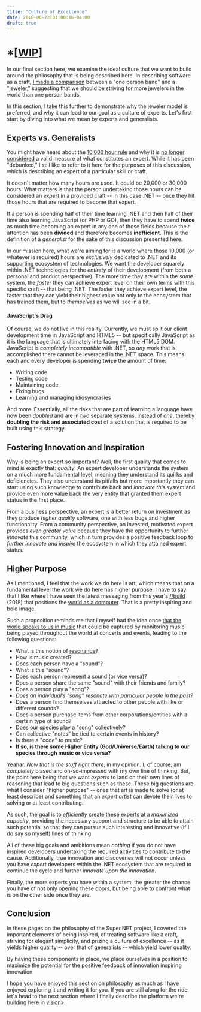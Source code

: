 ```yaml
---
title: "Culture of Excellence"
date: 2018-06-22T01:00:16-04:00
draft: true
---
```


# *[[WIP](https://www.investopedia.com/terms/w/workinprogress.asp)]

In our final section here, we examine the ideal culture that we want to build around the philosophy that is being described here.  In describing software as a craft, [I made a comparison](/philosophy/craft/#compare) between a "one person band" and a "jeweler," suggesting that we should be striving for more jewelers in the world than one person bands.

In this section, I take this further to demonstrate why the jeweler model is preferred, and why it can lead to our goal as a culture of experts.  Let's first start by diving into what we mean by experts and generalists.

## Experts vs. Generalists

You might have heard about the [10,000 hour rule](https://en.wikipedia.org/wiki/Outliers_(book)) and why it is [no longer considered](https://www.fastcodesign.com/3027564/scientists-debunk-the-myth-that-10000-hours-of-practice-makes-you-an-expert) a valid measure of what constitutes an expert.  While it has been "debunked," I still like to refer to it here for the purposes of this discussion, which is describing an expert of a particular skill or craft.

It doesn't matter how many hours are used.  It could be 20,000 or 30,000 hours.  What matters is that the person undertaking those hours can be considered an *expert* in a provided craft -- in this case .NET -- once they hit those hours that are required to become that expert.

If a person is spending half of their time learning .NET and then half of their time also learning JavaScript (or PHP or GO), then they have to spend **twice** as much time becoming an expert in any one of those fields because their attention has been **divided** and therefore becomes **inefficient**.  This is the definition of a *generalist* for the sake of this discussion presented here.

In our mission here, what we're aiming for is a world where those 10,000 (or whatever is required) hours are *exclusively* dedicated to .NET and its supporting ecosystem of technologies.  We want the developer squarely within .NET technologies for the *entirety* of their development (from both a personal and product perspective).  The more time they are within the *same* system, the *faster* they can achieve expert level on their own terms with this specific craft -- that being .NET.  The faster they achieve expert level, the faster that they can yield their highest value not only to the ecosystem that has trained them, but to *themselves* as we will see in a bit.

#### JavaScript's Drag

Of course, we do not live in this reality.  Currently, we must split our client development time in JavaScript and HTML5 -- but specifically JavaScript as it is the language that is ultimately interfacing with the HTML5 DOM.  JavaScript is *completely incompatible* with .NET, so *any* work that is accomplished there cannot be leveraged in the .NET space.  This means each and every developer is spending **twice** the amount of time:

- Writing code
- Testing code
- Maintaining code
- Fixing bugs 
- Learning and managing idiosyncrasies

And more.  Essentially, all the risks that are part of learning a language have now been *doubled* and are in *two* separate systems, instead of *one*, thereby **doubling the risk and associated cost** of a solution that is required to be built using this strategy.

## Fostering Innovation and Inspiration

Why is being an expert so important?  Well, the first quality that comes to mind is exactly that: *quality*.  An expert developer understands the system on a much more fundamental level, meaning they understand its quirks and deficiencies.  They also understand its pitfalls but more importantly they can start using such knowledge to contribute back and *innovate this system* and provide even more value back the very entity that granted them expert status in the first place.

From a business perspective, an expert is a better return on investment as they produce *higher quality* software, one with less bugs and higher functionality.  From a community perspective, an invested, motivated expert provides *even greater value* because they have the opportunity to further *innovate* this community, which in turn provides a positive feedback loop to *further innovate and inspire* the ecosystem in which they attained expert status.

## Higher Purpose

As I mentioned, I feel that the work we do here is art, which means that on a fundamental level the work we do here has higher purpose.  I have to say that I like where I have seen the latest messaging from this year's [//build](https://www.microsoft.com/en-us/build) (2018) that positions the [world as a computer](https://www.zdnet.com/article/microsoft-ceo-nadella-the-whole-world-is-now-a-computer/).  That is a pretty inspiring and bold image. 

Such a proposition reminds me that I myself had the idea once [that the world speaks to us in music](http://www.ossem.com/documents/notes/) that could be captured by monitoring music being played throughout the world at concerts and events, leading to the following questions:

- What is this notion of [resonance](https://en.wikipedia.org/wiki/Resonance)?
- How is music created?
- Does each person have a "sound"?
- What is this "sound"?
- Does each person represent a sound (or vice versa)?
- Does a person share the same "sound" with their friends and family?
- Does a person play a "song"?
- *Does an individual’s “song” resonate with particular people in the past?*
- Does a person find themselves attracted to other people with like or different sounds?
- Does a person purchase items from other corporations/entities with a certain type of sound?
- Does our species play a "song" collectively? 
- Can collective "notes" be tied to certain events in history?
- Is there a "code" to music?
- **If so, is there some Higher Entity (God/Universe/Earth) talking to our species through music or vice versa?**

Yeahar.  *Now that is the stuff right there*, in my opinion.  I, of course, am *completely* biased and oh-so-impressed with my own line of thinking.  But, the point here being that we want *experts* to land on their own lines of reasoning that lead to big questions such as these.  These big questions are what I consider "higher purpose" -- ones that art is made to solve (or at least describe) and something that an *expert artist* can devote their lives to solving or at least contributing.

As such, the goal is to *efficiently* create these experts at a *maximized capacity*, providing the necessary support and structure to be able to attain such potential so that they can pursue such interesting and innovative (if I do say so myself) lines of thinking.

All of these big goals and ambitions mean *nothing* if you do not have inspired developers undertaking the required activities to contribute to the cause.  Additionally, true innovation and discoveries will not occur unless you have *expert* developers within the .NET ecosystem that are required to continue the cycle and further *innovate upon the innovation*.  

Finally, the more experts you have within a system, the greater the chance you have of not only opening these doors, but being able to confront what is on the other side once they are.

## Conclusion

In these pages on the philosophy of the Super.NET project, I covered the important elements of being inspired, of treating software like a craft, striving for elegant simplicity, and prizing a culture of excellence -- as it yields higher quality -- over that of generalists -- which yield lower quality.

By having these components in place, we place ourselves in a position to maximize the potential for the positive feedback of innovation inspiring innovation.

I hope you have enjoyed this section on philosophy as much as I have enjoyed exploring it and writing it for you.  If you are still along for the ride, let's head to the next section where I finally describe the platform we're building here in [vision&raquo;](/vision/).